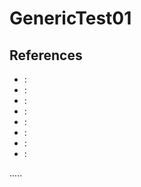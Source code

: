 GenericTest01
=============





References
----------
- []( ""):
- []( ""):
- []( ""):
- []( ""):
- []( ""):
- []( ""):
- []( ""):
- []( ""):


.....

